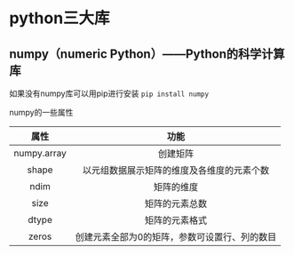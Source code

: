 # python三大库

## numpy（numeric Python）——Python的科学计算库

如果没有numpy库可以用pip进行安装
`pip install numpy`

numpy的一些属性

|属性|功能|
|:-:|:-:|
|numpy.array|创建矩阵|
|shape|以元组数据展示矩阵的维度及各维度的元素个数|
|ndim|矩阵的维度|
|size|矩阵的元素总数|
|dtype|矩阵的元素格式|
|zeros|创建元素全部为0的矩阵，参数可设置行、列的数目|
